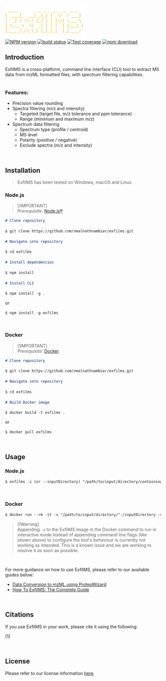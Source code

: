 ![ExfilMS](./img/logo.png)\
[![NPM version][npm-image]][npm-url]
[![build status][ci-image]][ci-url]
[![Test coverage][codecov-image]][codecov-url]
[![npm download][download-image]][download-url]

## Introduction

ExfilMS is a cross-platform, command line interface (CLI) tool to extract MS data from mzML formatted files, with spectrum filtering capabilities.\
<br>

### Features:

- Precision value rounding
- Spectra filtering (m/z and intensity)
  - Targeted (target file, m/z tolerance and ppm tolerance)
  - Range (minimum and maximum m/z)
- Spectrum data filtering
  - Spectrum type (profile / centroid)
  - MS level
  - Polarity (positive / negative)
  - Exclude spectra (m/z and intensity)

<br>

## Installation

> ExfilMS has been tested on Windows, macOS and Linux.

### Node.js

> [!IMPORTANT]\
> _Prerequisite:_ [Node.js®][nodejs-url]

```md
# Clone repository

$ git clone https://github.com/vmalnathnambiar/exfilms.git

# Navigate into repository

$ cd exfilms

# Install dependencies

$ npm install

# Install CLI

$ npm install -g .
```

or

`$ npm install -g exfilms`

<br>

### Docker

> [!IMPORTANT]\
> _Prerequisite:_ [Docker][docker-url]

```md
# Clone repository

$ git clone https://github.com/vmalnathnambiar/exfilms.git

# Navigate into repository

$ cd exfilms

# Build Docker image

$ docker build -t exfilms .
```

or

`$ docker pull exfilms`

<br>

## Usage

### Node.js

```md
$ exfilms -i (or --inputDirectory) "/path/to/input/directory/containing/mzML/data/files/" ...
```

<br>

### Docker

```md
$ docker run --rm -it -v "/path/to/input/directory/":/inputDirectory -v "/path/to/output/directory/":/outputDirectory -v "/path/to/log/directory/":/logDirectory exfilms -i /inputDirectory -o /outputDirectory -l /logDirectory ....
```

> [!Warning]\
> Appending `-x` to the ExfilMS image in the Docker command to run in interactive mode instead of appending command line flags (like shown above) to configure the tool's behaviour is currently not working as intended. This is a known issue and we are working to resolve it as soon as possible.

<br>

For more guidance on how to use ExfilMS, please refer to our available guides below:

- [Data Conversion to mzML using ProteoWizard](./doc/data-conversion-to-mzml-using-proteowizard.md)
- [How To ExfilMS: The Complete Guide](./doc/how-to-exfilms-the-complete-guide.md)

<br>

## Citations

If you use ExfilMS in your work, please cite it using the following:

<a id="1">[1]</a>

<br>

<!-- ## API Documentation
Please refer to our API documentation [here](https://vmalnathnambiar.github.io/exfilms/). -->

## License

Please refer to our license information [here](./LICENSE).

<!-- URLs used in the markdown document-->

[npm-image]: https://img.shields.io/npm/v/exfilms.svg
[npm-url]: https://www.npmjs.com/package/exfilms
[ci-image]: https://github.com/vmalnathnambiar/exfilms/workflows/Node.js%20CI/badge.svg?branch=main
[ci-url]: https://github.com/vmalnathnambiar/exfilms/actions?query=workflow%3A%22Node.js+CI%22
[codecov-image]: https://img.shields.io/codecov/c/github/vmalnathnambiar/exfilms.svg
[codecov-url]: https://codecov.io/gh/vmalnathnambiar/exfilms
[download-image]: https://img.shields.io/npm/dm/exfilms.svg
[download-url]: https://www.npmjs.com/package/exfilms
[nodejs-url]: https://nodejs.org/en/download/
[docker-url]: https://docs.docker.com/engine/install/
